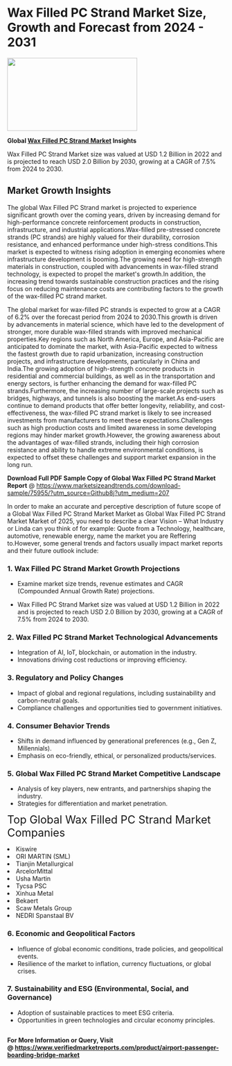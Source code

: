 <H1>Wax Filled PC Strand Market Size, Growth and Forecast from 2024 - 2031</H1><img class="aligncenter size-medium wp-image-584254" src="https://thirdeyenews.in/wp-content/uploads/2024/09/Global-Market-Research-300x168.jpeg" alt="" width="300" height="168" /><p><strong>Global&nbsp;<a href="https://www.marketsizeandtrends.com/download-sample/75955/?utm_source=Github8j?utm_medium=207">Wax Filled PC Strand Market</a> Insights</strong></p><p>Wax Filled PC Strand Market size was valued at USD 1.2 Billion in 2022 and is projected to reach USD 2.0 Billion by 2030, growing at a CAGR of 7.5% from 2024 to 2030.</p><p><h2>Market Growth Insights</h2> <p>The global Wax Filled PC Strand market is projected to experience significant growth over the coming years, driven by increasing demand for high-performance concrete reinforcement products in construction, infrastructure, and industrial applications.Wax-filled pre-stressed concrete strands (PC strands) are highly valued for their durability, corrosion resistance, and enhanced performance under high-stress conditions.This market is expected to witness rising adoption in emerging economies where infrastructure development is booming.The growing need for high-strength materials in construction, coupled with advancements in wax-filled strand technology, is expected to propel the market's growth.In addition, the increasing trend towards sustainable construction practices and the rising focus on reducing maintenance costs are contributing factors to the growth of the wax-filled PC strand market.</p> <p>The global market for wax-filled PC strands is expected to grow at a CAGR of 6.2% over the forecast period from 2024 to 2030.This growth is driven by advancements in material science, which have led to the development of stronger, more durable wax-filled strands with improved mechanical properties.Key regions such as North America, Europe, and Asia-Pacific are anticipated to dominate the market, with Asia-Pacific expected to witness the fastest growth due to rapid urbanization, increasing construction projects, and infrastructure developments, particularly in China and India.The growing adoption of high-strength concrete products in residential and commercial buildings, as well as in the transportation and energy sectors, is further enhancing the demand for wax-filled PC strands.Furthermore, the increasing number of large-scale projects such as bridges, highways, and tunnels is also boosting the market.As end-users continue to demand products that offer better longevity, reliability, and cost-effectiveness, the wax-filled PC strand market is likely to see increased investments from manufacturers to meet these expectations.Challenges such as high production costs and limited awareness in some developing regions may hinder market growth.However, the growing awareness about the advantages of wax-filled strands, including their high corrosion resistance and ability to handle extreme environmental conditions, is expected to offset these challenges and support market expansion in the long run.</p> <p><span class=""><strong>Download Full PDF Sample Copy of Global Wax Filled PC Strand Market Report</strong> @ <a href="https://www.marketsizeandtrends.com/download-sample/75955/?utm_source=Github8j?utm_medium=207" target="_blank">https://www.marketsizeandtrends.com/download-sample/75955/?utm_source=Github8j?utm_medium=207</a></span></p><p>In order to make an accurate and perceptive description of future scope of a Global&nbsp;Wax Filled PC Strand Market Market as Global&nbsp;Wax Filled PC Strand Market Market of 2025, you need to describe a clear Vision &ndash; What Industry or Linda can you think of for example: Quote from a Technology, healthcare, automotive, renewable energy, name the market you are Reffering to.However, some general trends and factors usually impact market reports and their future outlook include:</p><h3>1.&nbsp;<strong>Wax Filled PC Strand Market Growth Projections</strong></h3><ul><li>Examine market size trends, revenue estimates and CAGR (Compounded Annual Growth Rate) projections.</li><li><p>Wax Filled PC Strand Market size was valued at USD 1.2 Billion in 2022 and is projected to reach USD 2.0 Billion by 2030, growing at a CAGR of 7.5% from 2024 to 2030.</p></li></ul><h3>2.&nbsp;<strong>Wax Filled PC Strand Market Technological Advancements</strong></h3><ul><li>Integration of AI, IoT, blockchain, or automation in the industry.</li><li>Innovations driving cost reductions or improving efficiency.</li></ul><h3>3.&nbsp;<strong>Regulatory and Policy Changes</strong></h3><ul><li>Impact of global and regional regulations, including sustainability and carbon-neutral goals.</li><li>Compliance challenges and opportunities tied to government initiatives.</li></ul><h3>4.&nbsp;<strong>Consumer Behavior Trends</strong></h3><ul><li>Shifts in demand influenced by generational preferences (e.g., Gen Z, Millennials).</li><li>Emphasis on eco-friendly, ethical, or personalized products/services.</li></ul><h3>5.&nbsp;<strong>Global Wax Filled PC Strand Market Competitive Landscape</strong></h3><ul><li>Analysis of key players, new entrants, and partnerships shaping the industry.</li><li>Strategies for differentiation and market penetration.</li></ul><p data-pm-slice="1 1 []"><span style="color: inherit; font-family: inherit; font-size: 25px;">Top Global Wax Filled PC Strand Market Companies</span></p><div class="" data-test-id=""><p><li>Kiswire</li><li> ORI MARTIN (SML)</li><li> Tianjin Metallurgical</li><li> ArcelorMittal</li><li> Usha Martin</li><li> Tycsa PSC</li><li> Xinhua Metal</li><li> Bekaert</li><li> Scaw Metals Group</li><li> NEDRI Spanstaal BV</li></p></div><h3>6.&nbsp;<strong>Economic and Geopolitical Factors</strong></h3><ul><li>Influence of global economic conditions, trade policies, and geopolitical events.</li><li>Resilience of the market to inflation, currency fluctuations, or global crises.</li></ul><h3>7.&nbsp;<strong>Sustainability and ESG (Environmental, Social, and Governance)</strong></h3><ul><li>Adoption of sustainable practices to meet ESG criteria.</li><li>Opportunities in green technologies and circular economy principles.</li></ul><h2><strong style="font-size: 14px;">For More Information or Query, Visit @&nbsp;</strong><a style="background-color: #ffffff; font-size: 14px;" href="https://www.marketsizeandtrends.com/report/wax-filled-pc-strand-market/" target="_blank">https://www.verifiedmarketreports.com/product/airport-passenger-boarding-bridge-market</a></h2>